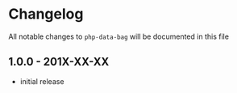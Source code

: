 # Changelog

All notable changes to `php-data-bag` will be documented in this file

## 1.0.0 - 201X-XX-XX

- initial release
